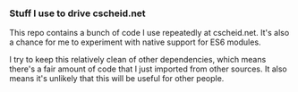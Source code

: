 ### Stuff I use to drive cscheid.net

This repo contains a bunch of code I use repeatedly at
cscheid.net. It's also a chance for me to experiment
with native support for ES6 modules. 

I try to keep this relatively clean of other dependencies,
which means there's a fair amount of code that I just
imported from other sources. It also means it's unlikely
that this will be useful for other people.

